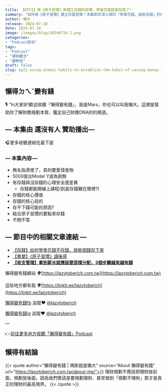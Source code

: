```yaml
---
title: 【EP21】用《原子習慣》來建立存錢的習慣，學會花錢就會存錢了!
summary: "如何用《原子習慣》建立存錢習慣？本集節目深入探討「學會花錢，就能存錢」的理財觀念。我們將分享如何透過微小改變，培養高效的儲蓄習慣，讓你擺脫存錢的痛苦，輕鬆實現財務目標。"
author: 懶大
release: 2024-07-10
date: 2024-07-10
image: /images/blog/20240710-1.png
categories:
- "Podcast節目"
tags:
- "Podcast"
- "理財觀念"
- "講幹話"
draft: false
slug: ep21-using-atomic-habits-to-establish-the-habit-of-saving-money-learning-to-spend-money-will-lead-to-saving-money
---
```

## 懶得ㄉㄟˇ變有錢

🎙️ "hi大家好!歡迎收聽「懶得變有錢」，我是Mars，你也可以叫我懶大。這裡是幫助你了解財務規劃本質，鑑定自己財務DNA的的頻道。

## — 本集由 還沒有人 贊助播出—

🎧更多收聽連結在最下面

### — 本集內容 —

- 無名指燙壞了，真的要愛惜食物
- 5000億台Model Y成為廚餘
- 有存錢與沒存錢的心理安全感差異
    - 存錢都能開線上課程(到底存錢難在哪裡?)
- 存錢的核心價值
- 存錢的核心目的
- 存不下錢可能的原因?
- 結合原子習慣的要點來存錢
- 不問不答

## — 節目中的相關文章連結 —

- [【存錢】如何學會花錢不存錢，就能把錢存下來](https://lazytoberich.com.tw/blog/how-to-learn-to-spend-not-save-and-still-save-money/)
- [【書單】《原子習慣》讀後感](https://lazytoberich.com.tw/blog/book-reviewthoughts-on-atomic-habits/)
- [**【收支管理】拿到薪水就應該要這樣分配，3個步驟越來越有錢**](https://lazytoberich.com.tw/blog/income-and-expenses-how-to-allocate-your-salary/#%E7%AC%AC%E4%B8%80%E6%AD%A5%E6%8A%8A%E5%BF%85%E8%A6%81%E7%9A%84%E9%8C%A2%E5%85%88%E8%8A%B1%E6%8E%89)

懶得變有錢網站 🌍[https://lazytoberich.com.tw](https://lazytoberich.com.tw)

這些地方都有我 🌍[https://linktr.ee/lazytoberich](https://linktr.ee/lazytoberich)

[懶得變有錢fb](https://www.facebook.com/lazytoberich) 追蹤❤️ [@lazytoberich](https://www.facebook.com/lazytoberich)

[懶得變有錢ig](https://www.instagram.com/lazytoberich/) 追蹤❤️ [@lazytoberich](https://www.instagram.com/lazytoberich/)

—

👉[前往更多地方收聽「懶得變有錢」Podcast](https://solink.soundon.fm/lazytoberich)

## 懶得有結論


{{< quote author="懶得變有錢 | 瑪斯就是懶大" source="About 懶得變有錢" url="https://lazytoberich.com.tw/about-me/">}}
理財規劃不應該把理財放前面，規劃放後面。因為我們應該是要規劃理財、甚至做到「規劃不理財」那才是真正的理財的最高境界。
{{< /quote >}}


